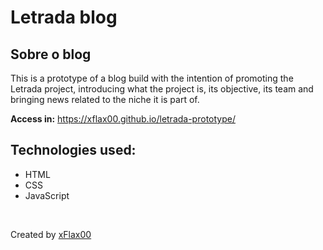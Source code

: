 # Letrada blog

## Sobre o blog
<p>This is a prototype of a blog build with the intention of promoting the Letrada project, introducing what the project is, its objective, its team and bringing news related to the niche it is part of.</p>

<b>Access in:</b> https://xflax00.github.io/letrada-prototype/

## Technologies used:
- HTML
- CSS
- JavaScript

<br>


Created by [xFlax00](https://github.com/xflax00)
